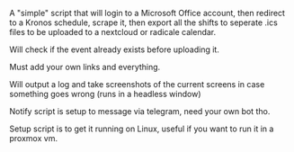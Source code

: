 A "simple" script that will login to a Microsoft Office account, then redirect to a Kronos schedule, scrape it, then export all the shifts to seperate .ics files to be uploaded to a nextcloud or radicale calendar.

Will check if the event already exists before uploading it.

Must add your own links and everything.

Will output a log and take screenshots of the current screens in case something goes wrong (runs in a headless window)

Notify script is setup to message via telegram, need your own bot tho.

Setup script is to get it running on Linux, useful if you want to run it in a proxmox vm.
